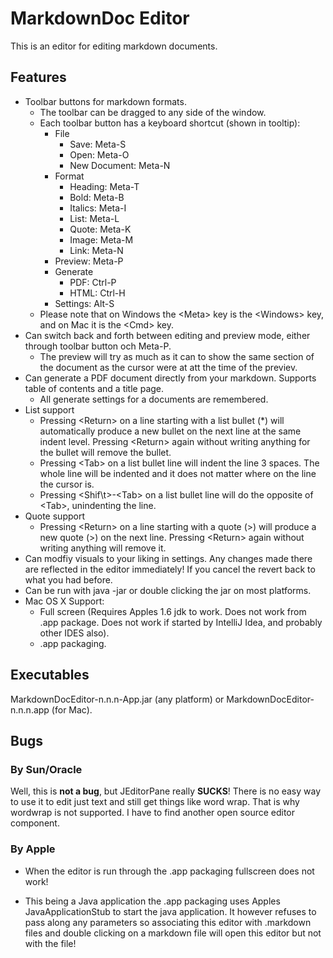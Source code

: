 # MarkdownDoc Editor

This is an editor for editing markdown documents. 

## Features

* Toolbar buttons for markdown formats.
   * The toolbar can be dragged to any side of the window.
   * Each toolbar button has a keyboard shortcut (shown in tooltip):
      * File
         * Save: Meta-S
         * Open: Meta-O
         * New Document: Meta-N
      * Format
         * Heading: Meta-T
         * Bold: Meta-B
         * Italics: Meta-I
         * List: Meta-L
         * Quote: Meta-K
         * Image: Meta-M
         * Link: Meta-N
      * Preview: Meta-P
      * Generate
         * PDF: Ctrl-P
         * HTML: Ctrl-H
      * Settings: Alt-S
   * Please note that on Windows the \<Meta\> key is the \<Windows\> key, and on Mac it is the \<Cmd\> key.
* Can switch back and forth between editing and preview mode, either through toolbar button och Meta-P. 
   * The preview will try as much as it can to show the same section of the document as the cursor were at att the time of the previev.
* Can generate a PDF document directly from your markdown. Supports table of contents and a title page.
   * All generate settings for a documents are remembered.
* List support
   * Pressing \<Return\> on a line starting with a list bullet (*) will automatically produce a new bullet on the next line at the same indent level. Pressing \<Return\> again without writing anything for the bullet will remove the bullet.
   * Pressing \<Tab\> on a list bullet line will indent the line 3 spaces. The whole line will be indented and it does not matter where on the line the cursor is.
   * Pressing \<Shif\t>-\<Tab\> on a list bullet line will do the opposite of \<Tab\>, unindenting the line.
* Quote support
   * Pressing \<Return\> on a line starting with a quote (\>) will produce a new quote (\>) on the next line. Pressing \<Return\> again without writing anything will remove it.
* Can modfiy visuals to your liking in settings. Any changes made there are reflected in the editor immediately! If you cancel the revert back to what you had before.
* Can be run with java -jar or double clicking the jar on most platforms.
* Mac OS X Support:
   * Full screen (Requires Apples 1.6 jdk to work. Does not work from .app package. Does not work if started by IntelliJ Idea, and probably other IDES also).
   * .app packaging.
  
## Executables

MarkdownDocEditor-n.n.n-App.jar (any platform) or MarkdownDocEditor-n.n.n.app (for Mac).

## Bugs

### By Sun/Oracle

Well, this is **not a bug**, but JEditorPane really **SUCKS**! There is no easy way to use it to edit just text and still get things like word wrap. That is why wordwrap is not supported. I have to find another open source editor component.

### By Apple

* When the editor is run through the .app packaging fullscreen does not work!

* This being a Java application the .app packaging uses Apples JavaApplicationStub to start the java application. It however refuses to pass along any parameters so associating this editor with .markdown files and double clicking on a markdown file will open this editor but not with the file!

